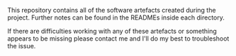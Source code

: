 This repository contains all of the software artefacts created during the
project. Further notes can be found in the READMEs inside each directory.

If there are difficulties working with any of these artefacts or something
appears to be missing please contact me and I'll do my best to troubleshoot the
issue.